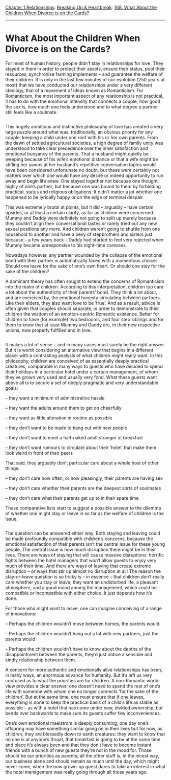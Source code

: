 [Chapter 1.Relationships](https://www.theschooloflife.com/thebookoflife/category/relationships/): [Breaking Up & Heartbreak](https://www.theschooloflife.com/thebookoflife/category/relationships/breaking-up-heartbreak/): [168. What About the Children When Divorce is on the Cards?](https://www.theschooloflife.com/thebookoflife/what-about-the-children-when-divorce-is-an-option/)

* * *

# What About the Children When Divorce is on the Cards?

For most of human history, people didn’t stay in relationships for love. They stayed in them in order to protect their assets, ensure their status, pool their resources, synchronise farming implements – and guarantee the welfare of their children. It is only in the last few minutes of our evolution (250 years at most) that we have conducted our relationships under a very different ideology, that of a movement of ideas known as Romanticism. For Romanticism, the most important aspect of any relationship is not practical, it has to do with the emotional intensity that connects a couple; how good the sex is, how much one feels understood and to what degree a partner still feels like a soulmate.

<figure class="aligncenter"><img src="https://www.theschooloflife.com/thebookoflife/wp-content/uploads/2019/11/MarshallYellowBall2011.jpg" alt="" class="wp-image-23851" srcset="https://www.theschooloflife.com/thebookoflife/wp-content/uploads/2019/11/MarshallYellowBall2011.jpg 1000w, https://www.theschooloflife.com/thebookoflife/wp-content/uploads/2019/11/MarshallYellowBall2011-150x150.jpg 150w, https://www.theschooloflife.com/thebookoflife/wp-content/uploads/2019/11/MarshallYellowBall2011-300x300.jpg 300w, https://www.theschooloflife.com/thebookoflife/wp-content/uploads/2019/11/MarshallYellowBall2011-768x770.jpg 768w" sizes="(max-width: 1000px) 100vw, 1000px"></figure>

This hugely ambitious and distinctive philosophy of love has created a very large puzzle around what was, traditionally, an obvious priority for any couple: keeping a child under one roof with his or her own parents. From the dawn of settled agricultural societies, a high degree of family unity was understood to take clear precedence over the inner satisfaction and emotional buoyancy of the parents. That a husband might quietly be weeping because of his wife’s emotional distance or that a wife might be stifling her yawns at her husband’s repetitive conversation topics would have been considered unfortunate no doubt, but these were certainly not matters over which one would have any desire or indeed opportunity to run away and begin life anew. One stayed together not because one thought highly of one’s partner, but because one was bound to them by forbidding practical, status and religious obligations. It didn’t matter a jot whether one happened to be lyrically happy or on the edge of terminal despair.

This was extremely brutal at points, but it did – arguably – have certain upsides, or at least a certain clarity, as far as children were concerned. Mummy and Daddy were definitely not going to split up merely because they couldn’t align their conversational tastes or rarely tried out any new sexual positions any more. And children weren’t going to shuttle from one household to another and have a bevy of stepbrothers and sisters just because – a few years back – Daddy had started to feel very rejected when Mummy became unresponsive to his night-time caresses.

Nowadays however, any partner wounded by the collapse of the emotional bond with their partner is automatically faced with a momentous choice: Should one leave for the sake of one’s own heart. Or should one stay for the sake of the children?

A dominant theory has often sought to extend the concerns of Romanticism into the realm of children. According to this interpretation, children too care a lot about the authenticity of their parents’ bond. They think a lot about, and are exercised by, the emotional honesty circulating between partners. Like their elders, they also want love to be ‘true’. And as a result, advice is often given that couples should separate, in order to demonstrate to their children the wisdom of an emotion-centric Romantic existence. Better for children to have (for example) two bedrooms, and four step siblings and for them to know that at least Mummy and Daddy are, in their new respective&nbsp; unions, now properly fulfilled and in love.

<figure class="aligncenter"><img src="https://www.theschooloflife.com/thebookoflife/wp-content/uploads/2019/11/KatieAndElliott2011.jpg" alt="" class="wp-image-23852" srcset="https://www.theschooloflife.com/thebookoflife/wp-content/uploads/2019/11/KatieAndElliott2011.jpg 1000w, https://www.theschooloflife.com/thebookoflife/wp-content/uploads/2019/11/KatieAndElliott2011-296x300.jpg 296w, https://www.theschooloflife.com/thebookoflife/wp-content/uploads/2019/11/KatieAndElliott2011-768x778.jpg 768w" sizes="(max-width: 1000px) 100vw, 1000px"></figure>

It makes a lot of sense – and in many cases must surely be the right answer. But it is worth considering an alternative view that begins in a different place: with a contrasting analysis of what children might really want. In this philosophy, children are conceived of as essentially deeply practical creatures, comparable in many ways to guests who have decided to spend their holidays in a particular hotel under a certain management, of whom they’ve grown very used and usually very fond. What these guests want above all is to secure a set of deeply pragmatic and very understandable goals:

– they want a minimum of administrative hassle

– they want the adults around them to get on cheerfully

– they want as little alteration in routine as possible

– they don’t want to be made to hang out with new people

– they don’t want to meet a half-naked adult stranger at breakfast

– they don’t want rumours to circulate about their ‘hotel’ that make them look weird in front of their peers

That said, they arguably don’t particular care about a whole host of other things:

– they don’t care how often, or how pleasingly, their parents are having sex

– they don’t care whether their parents are the deepest sorts of soulmates

– they don’t care what their parents get up to in their spare time&nbsp;

These comparative lists start to suggest a possible answer to the dilemma of whether one might stay or leave in so far as the welfare of children is the issue.

<figure class="aligncenter"><img src="https://www.theschooloflife.com/thebookoflife/wp-content/uploads/2019/11/IsabelInTheDiningRoom2013.jpg" alt="" class="wp-image-23853" srcset="https://www.theschooloflife.com/thebookoflife/wp-content/uploads/2019/11/IsabelInTheDiningRoom2013.jpg 1000w, https://www.theschooloflife.com/thebookoflife/wp-content/uploads/2019/11/IsabelInTheDiningRoom2013-300x200.jpg 300w, https://www.theschooloflife.com/thebookoflife/wp-content/uploads/2019/11/IsabelInTheDiningRoom2013-768x512.jpg 768w" sizes="(max-width: 1000px) 100vw, 1000px"></figure>

The question can be answered either way. Both staying and leaving could be made profoundly compatible with children’s concerns, because the emotional satisfaction of their parents isn’t the central issue for these young people. The central issue is how much disruption there might be in their lives. There are ways of staying that will cause massive disruptions: horrific fights between the hotel managers that won’t allow guests to enjoy very much of their time. And there are ways of leaving that create extreme disruption – or ways that stir up almost no disruption at all! The reason the stay-or-leave question is so tricky is – in essence – that children don’t really care whether you stay or leave; they want an undisturbed life, a pleasant atmosphere, and a good mood among the management, which could be compatible or incompatible with either choice. It just depends how it’s done.&nbsp;

For those who might want to leave, one can imagine conceiving of a range of innovations:&nbsp;

– Perhaps the children wouldn’t move between homes, the parents would.

– Perhaps the children wouldn’t hang out a lot with new partners, just the parents would

– Perhaps the children wouldn’t have to know about the depths of the disappointment between the parents, they’d just notice a sensible and kindly relationship between them.

A concern for more authentic and emotionally alive relationships has been, in many ways, an enormous advance for humanity. But it’s left us very confused as to what the priorities are for children. A non-Romantic world-view provides a clear answer: one doesn’t need to spend the rest of one’s life with someone with whom one no longer connects ‘for the sake of the children’. But at the same time, one must ensure that if one leaves, everything is done to keep the practical basis of a child’s life as stable as possible – as with a hotel that has come under new, divided ownership, but bends over backwards to make sure its guests suffer few inconveniences.

One’s own emotional maelstrom is deeply consuming; one day one’s offspring may have something similar going on in their lives but for now, as children, they are blessedly down to earth creatures: they want to know that no one is at anyone’s throat, that breakfast is going to be at the same time and place it’s always been and that they don’t have to become instant friends with a bunch of new guests they’re not in the mood for. Those should be our priorities as parents; all the other stuff is, in the nicest way, our business alone and should remain as much until the day, which might never come, when the now grown-up guest dares to take an interest in what the hotel management was really going through all those years ago.
